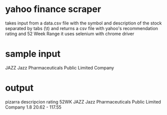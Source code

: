 # yahoo finance scraper 
takes input from a data.csv file with the symbol and description of the stock separated by tabs (\t)
and returns a csv file with yahoo's recommendation rating and 52 Week Range
it uses selenium with chrome driver

# sample input
JAZZ	Jazz Pharmaceuticals Public Limited Company


# output
pizarra	descripcion	rating	52WK
JAZZ	Jazz Pharmaceuticals Public Limited Company 1.8	20.62 - 117.55